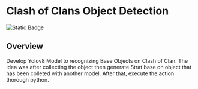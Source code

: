 # Clash of Clans Object Detection

![Static Badge](https://img.shields.io/badge/Power_BI-latest-orange)


## Overview

Develop Yolov8 Model to recognizing Base Objects on Clash of Clan. The idea was after collecting the object then generate  Strat base on object that has been colleted with another model. After that, execute the action thorough python.

